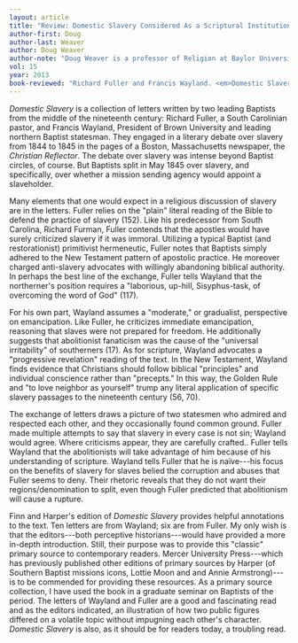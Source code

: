 ```yaml
---
layout: article
title: "Review: Domestic Slavery Considered As a Scriptural Institution"
author-first: Doug
author-last: Weaver
author: Doug Weaver
author-note: "Doug Weaver is a professor of Religion at Baylor University."
vol: 15
year: 2013
book-reviewed: "Richard Fuller and Francis Wayland. <em>Domestic Slavery Considered As A Scriptural Institution</em>. Edited by Nathan A. Finn and Keith Harper. Macon, GA: Mercer University Press, 2008. xii + 204 pp. ISBN 978-0-88146-107-7. "
---
```


*Domestic Slavery* is a collection of letters written by two leading
Baptists from the middle of the nineteenth century: Richard Fuller, a
South Carolinian pastor, and Francis Wayland, President of Brown
University and leading northern Baptist statesman. They engaged in a
literary debate over slavery from 1844 to 1845 in the pages of a Boston,
Massachusetts newspaper, the *Christian Reflector*. The debate over
slavery was intense beyond Baptist circles, of course. But Baptists
split in May 1845 over slavery, and specifically, over whether a mission
sending agency would appoint a slaveholder.

Many elements that one would expect in a religious discussion of slavery
are in the letters. Fuller relies on the "plain" literal reading of the
Bible to defend the practice of slavery (152). Like his predecessor from
South Carolina, Richard Furman, Fuller contends that the apostles would
have surely criticized slavery if it was immoral. Utilizing a typical
Baptist (and restorationist) primitivist hermeneutic, Fuller notes that
Baptists simply adhered to the New Testament pattern of apostolic
practice. He moreover charged anti-slavery advocates with willingly
abandoning biblical authority. In perhaps the best line of the exchange,
Fuller tells Wayland that the northerner's position requires a
"laborious, up-hill, Sisyphus-task, of overcoming the word of God"
(117).

For his own part, Wayland assumes a "moderate," or gradualist,
perspective on emancipation. Like Fuller, he criticizes immediate
emancipation, reasoning that slaves were not prepared for freedom. He
additionally suggests that abolitionist fanaticism was the cause of the
"universal irritability" of southerners (17). As for scripture, Wayland
advocates a "progressive revelation" reading of the text. In the New
Testament, Wayland finds evidence that Christians should follow biblical
"principles" and individual conscience rather than "precepts." In this
way, the Golden Rule and "to love neighbor as yourself" trump any
literal application of specific slavery passages to the nineteenth
century (56, 70).

The exchange of letters draws a picture of two statesmen who admired and
respected each other, and they occasionally found common ground. Fuller
made multiple attempts to say that slavery in every case is not sin;
Wayland would agree. Where criticisms appear, they are carefully
crafted.. Fuller tells Wayland that the abolitionists will take
advantage of him because of his understanding of scripture. Wayland
tells Fuller that he is naïve---his focus on the benefits of slavery for
slaves belied the corruption and abuses that Fuller seems to deny. Their
rhetoric reveals that they do not want their regions/denomination to
split, even though Fuller predicted that abolitionism will cause a
rupture.

Finn and Harper's edition of *Domestic Slavery* provides helpful
annotations to the text. Ten letters are from Wayland; six are from
Fuller. My only wish is that the editors---both perceptive
historians---would have provided a more in-depth introduction. Still,
their purpose was to provide this "classic" primary source to
contemporary readers. Mercer University Press---which has previously
published other editions of primary sources by Harper (of Southern
Baptist missions icons, Lottie Moon and and Annie Armstrong)---is to be
commended for providing these resources. As a primary source collection,
I have used the book in a graduate seminar on Baptists of the period.
The letters of Wayland and Fuller are a good and fascinating read and as
the editors indicated, an illustration of how two public figures
differed on a volatile topic without impugning each other's character.
*Domestic Slavery* is also, as it should be for readers today, a
troubling read.
